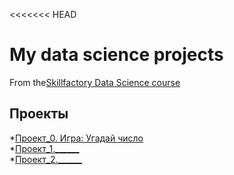 <<<<<<< HEAD
# My data science projects
From the[Skillfactory Data Science course](https://skillfactory.ru/data-scientist)

## Проекты
*[Проект_0. Игра: Угадай число](https://github.com/KirillKomarow/sf_data_science/tree/IDE/project_0)    
*[Проект_1.______](___)     
*[Проект_2.______](___) 
